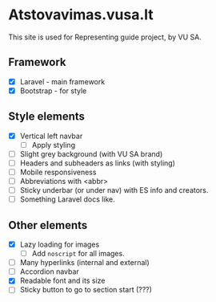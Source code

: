 # Atstovavimas.vusa.lt

This site is used for Representing guide project, by VU SA.

## Framework

- [x] Laravel - main framework
- [x] Bootstrap - for style

## Style elements

- [x] Vertical left navbar
  - [ ] Apply styling
- [ ] Slight grey background (with VU SA brand)
- [ ] Headers and subheaders as links (with styling)
- [ ] Mobile responsiveness
- [ ] Abbreviations with \<abbr\>
- [ ] Sticky underbar (or under nav) with ES info and creators.
- [ ] Something Laravel docs like.

## Other elements

- [x] Lazy loading for images
  - [ ] Add `noscript` for all images.
- [ ] Many hyperlinks (internal and external)
- [ ] Accordion navbar
- [x] Readable font and its size
- [ ] Sticky button to go to section start (???)